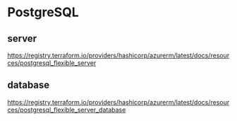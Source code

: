 # PostgreSQL

## server
https://registry.terraform.io/providers/hashicorp/azurerm/latest/docs/resources/postgresql_flexible_server

## database
https://registry.terraform.io/providers/hashicorp/azurerm/latest/docs/resources/postgresql_flexible_server_database
